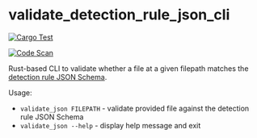 # validate_detection_rule_json_cli

[![Cargo Test](https://github.com/msayson/validate_detection_rule_json_cli/actions/workflows/test.yaml/badge.svg?branch=main)](https://github.com/msayson/validate_detection_rule_json_cli/actions/workflows/test.yaml)

[![Code Scan](https://github.com/msayson/validate_detection_rule_json_cli/actions/workflows/code_scan.yaml/badge.svg?branch=main)](https://github.com/msayson/validate_detection_rule_json_cli/actions/workflows/code_scan.yaml)

Rust-based CLI to validate whether a file at a given filepath matches the [detection rule JSON Schema](resources/detection_rule_schema.json).

Usage:
* `validate_json FILEPATH` - validate provided file against the detection rule JSON Schema
* `validate_json --help` - display help message and exit

